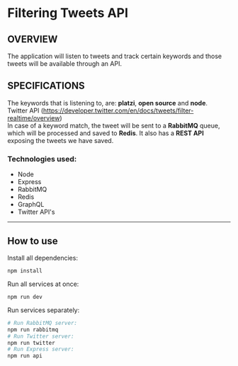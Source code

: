 # Filtering Tweets API

## OVERVIEW

The application will listen to tweets and track certain keywords and those tweets will be available through an API.

## SPECIFICATIONS

The keywords that is listening to, are: **platzi**, **open source** and **node**.  
Twitter API (https://developer.twitter.com/en/docs/tweets/filter-realtime/overview)  
In case of a keyword match, the tweet will be sent to a **RabbitMQ** queue, which will be processed and saved to **Redis**. It also has a **REST API** exposing the tweets we have saved.

### Technologies used:

- Node
- Express
- RabbitMQ
- Redis
- GraphQL
- Twitter API's

---

## How to use

Install all dependencies:

```
npm install
```

Run all services at once:

```
npm run dev
```

Run services separately:

```bash
# Run RabbitMQ server:
npm run rabbitmq
# Run Twitter server:
npm run twitter
# Run Express server:
npm run api
```